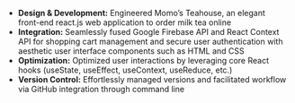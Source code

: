 
- **Design & Development:** Engineered Momo’s Teahouse, an elegant front-end react.js web application to order milk tea online
- **Integration:** Seamlessly fused Google Firebase API and React Context API for shopping cart management and secure user authentication with aesthetic user interface components such as HTML and CSS
- **Optimization:** Optimized user interactions by leveraging core React hooks (useState, useEffect, useContext, useReduce, etc.) 
- **Version Control:** Effortlessly managed versions and facilitated workflow via GitHub integration through command line

